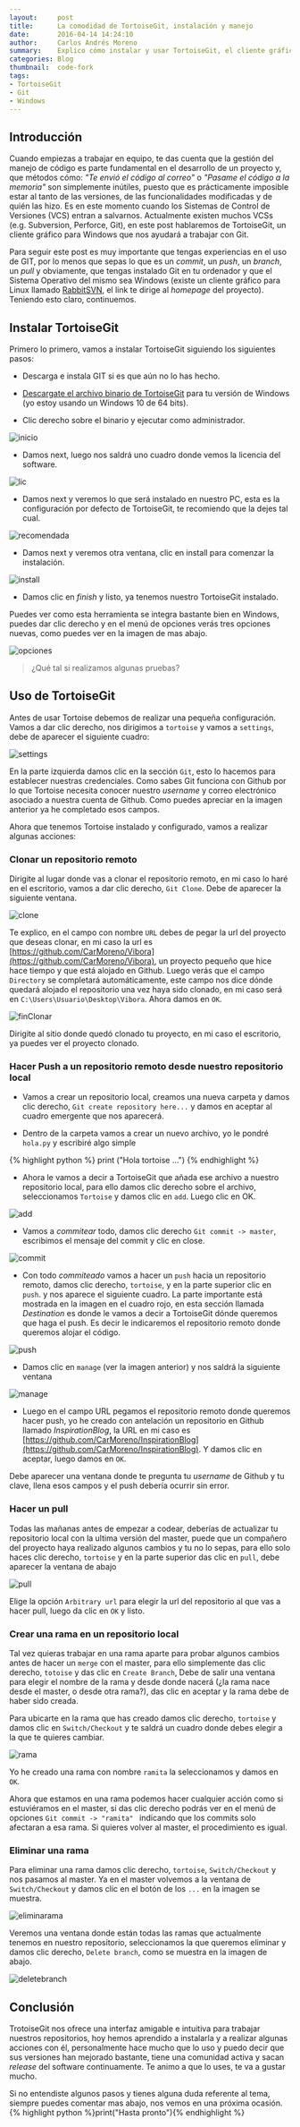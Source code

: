 ```yaml
---
layout:     post
title:      La comodidad de TortoiseGit, instalación y manejo
date:       2016-04-14 14:24:10
author:     Carlos Andrés Moreno
summary:    Explico cómo instalar y usar TortoiseGit, el cliente gráfico de GIT.
categories: Blog
thumbnail:  code-fork
tags:
- TortoiseGit
- Git
- Windows
---
```

## Introducción

Cuando empiezas a trabajar en equipo, te das cuenta que la gestión del manejo de código es parte fundamental en el desarrollo de un proyecto y, que métodos cómo: _"Te envió el código al correo"_ o _"Pasame el código a la memoria"_ son simplemente inútiles, puesto que es prácticamente imposible estar al tanto de las versiones, de las funcionalidades modificadas y de quién las hizo. Es en este momento cuando los Sistemas de Control de Versiones (VCS) entran a salvarnos. Actualmente existen muchos VCSs (e.g. Subversion, Perforce, Git), en este post hablaremos de TortoiseGit, un cliente gráfico para Windows que nos ayudará a trabajar con Git.

Para seguir este post es muy importante que tengas experiencias en el uso de GIT, por lo menos que sepas lo que es un _commit_, un _push_, un _branch_, un _pull_ y obviamente, que tengas instalado Git en tu ordenador y que el Sistema Operativo del mismo sea Windows (existe un cliente gráfico para Linux llamado [RabbitSVN](http://rabbitvcs.org/), el link te dirige al _homepage_ del proyecto). Teniendo esto claro, continuemos.

## Instalar TortoiseGit
Primero lo primero, vamos a instalar TortoiseGit siguiendo los siguientes pasos:

* Descarga e instala GIT si es que aún no lo has hecho.

* [Descargate el archivo binario de TortoiseGit](https://tortoisegit.org/download/) para tu versión de Windows (yo estoy usando un Windows 10 de 64 bits).

* Clic derecho sobre el binario y ejecutar como administrador.

![inicio](http://i.imgur.com/XZWfZLx.png)

* Damos next, luego nos saldrá uno cuadro donde vemos la licencia del software.

![lic](http://i.imgur.com/6Lzs8iy.png)

* Damos next y veremos lo que será instalado en nuestro PC, esta es la configuración por defecto de TortoiseGit, te recomiendo que la dejes tal cual.

![recomendada](http://i.imgur.com/IoWCspo.png)

* Damos next y veremos otra ventana, clic en install para comenzar la instalación.

![install](http://i.imgur.com/fs7FfUl.png)

* Damos clic en _finish_ y listo, ya tenemos nuestro TortoiseGit instalado.

Puedes ver como esta herramienta se integra bastante bien en Windows, puedes dar clic derecho y en el menú de opciones verás tres opciones nuevas, como puedes ver en la imagen de mas abajo.

![opciones](http://i.imgur.com/CqGM7lF.png)

> ¿Qué tal si realizamos algunas pruebas?

## Uso de TortoiseGit

Antes de usar Tortoise debemos de realizar una pequeña configuración. Vamos a dar clic derecho, nos dirigimos a `tortoise` y vamos a `settings`, debe de aparecer el siguiente cuadro:

![settings](http://i.imgur.com/6jPPkJa.png)

En la parte izquierda damos clic en la sección `Git`, esto lo hacemos para establecer nuestras credenciales. Como sabes Git funciona con Github por lo que Tortoise necesita conocer nuestro _username_ y correo electrónico asociado a nuestra cuenta de Github. Como puedes apreciar en la imagen anterior ya he completado esos campos.

Ahora que tenemos Tortoise instalado y configurado, vamos a realizar algunas acciones:

### Clonar un repositorio remoto

Dirigite al lugar donde vas a clonar el repositorio remoto, en mi caso lo haré en el escritorio, vamos a dar clic derecho, `Git Clone`. Debe de aparecer la siguiente ventana.

![clone](http://i.imgur.com/OcnG1Qz.png)

Te explico, en el campo con nombre `URL` debes de pegar la url del proyecto que deseas clonar, en mi caso la url es [https://github.com/CarMoreno/Vibora](https://github.com/CarMoreno/Vibora), un proyecto pequeño que hice hace tiempo y que está alojado en Github. Luego verás que el campo `Directory` se completará automáticamente, este campo nos dice dónde quedará alojado el repositorio una vez haya sido clonado, en mi caso será en `C:\Users\Usuario\Desktop\Vibora`. Ahora damos en `OK`.

![finClonar](http://i.imgur.com/El2kIxT.png)

Dirigite al sitio donde quedó clonado tu proyecto, en mi caso el escritorio, ya puedes ver el proyecto clonado.

### Hacer Push a un repositorio remoto desde nuestro repositorio local

* Vamos a crear un repositorio local, creamos una nueva carpeta y damos clic derecho, `Git create repository here...` y damos en aceptar al cuadro emergente que nos aparecerá.

* Dentro de la carpeta vamos a crear un nuevo archivo, yo le pondré `hola.py` y escribiré algo simple

{% highlight python %} print ("Hola tortoise ...") {% endhighlight %}

* Ahora le vamos a decir a TortoiseGit que añada ese archivo a nuestro repositorio local, para ello damos clic derecho sobre el archivo, seleccionamos `Tortoise` y damos clic en `add`. Luego clic en OK.

![add](http://i.imgur.com/6uKhzHi.png)

* Vamos a _commitear_ todo, damos clic derecho `Git commit -> master`, escribimos el mensaje del commit y clic en close.

![commit](http://i.imgur.com/5415AOn.png)

* Con todo _commiteado_ vamos a hacer un `push` hacia un repositorio remoto, damos clic derecho, `tortoise`, y en la parte superior clic en `push`. y nos aparece el siguiente cuadro.
La parte importante está mostrada en la imagen en el cuadro rojo, en esta sección llamada _Destination_ es donde le vamos a decir a TortoiseGit dónde queremos que haga el push. Es decir le indicaremos el repositorio remoto donde queremos alojar el código.

![push](http://i.imgur.com/QqoaD1B.png)

* Damos clic en `manage` (ver la imagen anterior) y nos saldrá la siguiente ventana

![manage](http://i.imgur.com/mkSgsSq.png)

* Luego en el campo URL pegamos el repositorio remoto donde queremos hacer push, yo he creado con antelación un repositorio en Github llamado _InspirationBlog_, la URL en mi caso es [https://github.com/CarMoreno/InspirationBlog](https://github.com/CarMoreno/InspirationBlog). Y damos clic en aceptar, luego damos en `OK`.

Debe aparecer una ventana donde te pregunta tu _username_ de Github y tu clave, llena esos campos y el push debería ocurrir sin error.

### Hacer un pull

Todas las mañanas antes de empezar a codear, deberías de actualizar tu repositorio local con la ultima versión del master, puede que un compañero del proyecto haya realizado algunos cambios y tu no lo sepas, para ello solo haces clic derecho, `tortoise` y en la parte superior das clic en `pull`, debe aparecer la ventana de abajo

![pull](http://i.imgur.com/Hz6gJLy.png)

Elige la opción `Arbitrary url` para elegir la url del repositorio al que vas a hacer pull, luego da clic en `OK` y listo.

### Crear una rama en un repositorio local

Tal vez quieras trabajar en una rama aparte para probar algunos cambios antes de hacer un `merge` con el master, para ello simplemente das clic derecho, `totoise` y das clic en `Create Branch`, Debe de salir una ventana para elegir el nombre de la rama y desde donde nacerá (¿la rama nace desde el master, o desde otra rama?), das clic en aceptar y la rama debe de haber sido creada.

Para ubicarte en la rama que has creado damos clic derecho, `tortoise` y damos clic en `Switch/Checkout` y te saldrá un cuadro donde debes elegir a la que te quieres cambiar.

![rama](http://i.imgur.com/D5nv9J7.png)

Yo he creado una rama con nombre `ramita` la seleccionamos y damos en `OK`.

Ahora que estamos en una rama podemos hacer cualquier acción como si estuviéramos en el master, si das clic derecho podrás ver en el menú de opciones `Git commit -> "ramita" ` indicando que los commits solo afectaran a esa rama. Si quieres volver al master, el procedimiento es igual.

### Eliminar una rama

Para eliminar una rama damos clic derecho, `tortoise`, `Switch/Checkout` y nos pasamos al master. Ya en el master volvemos a la ventana de `Switch/Checkout` y damos clic en el botón de los `...` en la imagen se muestra.

![eliminarama](http://i.imgur.com/T56PWhI.png)

Veremos una ventana donde están todas las ramas que actualmente tenemos en nuestro repositorio, seleccionamos la que queremos eliminar y damos clic derecho, `Delete branch`, como se muestra en la imagen de abajo.

![deletebranch](http://i.imgur.com/gaetc31.png)

## Conclusión

TrotoiseGit nos ofrece una interfaz amigable e intuitiva para trabajar nuestros repositorios, hoy hemos aprendido a instalarla y a realizar algunas acciones con él, personalmente hace mucho que lo uso y puedo decir que sus versiones han mejorado bastante, tiene una comunidad activa y sacan _release_ del software continuamente. Te animo a que lo uses, te va a gustar mucho.

Si no entendiste algunos pasos y tienes alguna duda referente al tema, siempre puedes comentar mas abajo, nos vemos en una próxima ocasión.
{% highlight python %}print("Hasta pronto"){% endhighlight %}